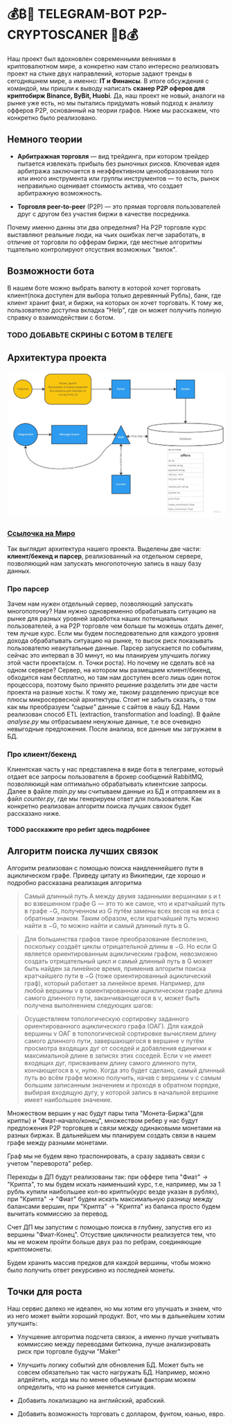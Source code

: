# 💰₿🤑 TELEGRAM-BOT P2P-CRYPTOSCANER 🤑₿💰
Наш проект был вдохновлен современными веяниями в криптовалютном мире, а конкретно нам стало интересно реализовать проект на стыке двух направлений, которые задают тренды в сегодняшнем мире, а именно: **IT и Финансы**. В итоге обсуждения с командой, мы пришли к выводу написать **сканер P2P оферов для криптобирж Binance, ByBit, Huobi**. Да, наш проект не новый, аналоги на рынке уже есть, но мы пытались придумать новый подход к анализу офферов P2P, основанный на теории графов. Ниже мы расскажем, что конкретно было реализовано.

## Немного теории ##

 - **Арбитражная торговля** — вид трейдинга, при котором трейдер пытается извлекать прибыль без рыночных рисков. Ключевая идея арбитража заключается в неэффективном ценообразовании того или иного инструмента или группы инструментов — то есть, рынок неправильно оценивает стоимость актива, что создает арбитражную возможность.

 - **Торговля peer-to-peer** (P2P) — это прямая торговля пользователей друг с другом без участия биржи в качестве посредника.
 
 Почему именно данны эти два определния? На P2P торговле курс выставляют реальные люди, на чьих ошибках легче заработать, в отличие от торговли по офферам биржи, где местные алгоритмы тщательно контролируют отсуствия возможных "вилок". 

## Возможности бота ##

В нашем боте можно выбрать валюту в которой хочет торговать клиент(пока доступен для выбора только деревянный Рубль), банк, где клиент хранит фиат, и биржи, на которых он хочет торговать. К тому же, пользователю доступна вкладка "Help", где он может получить полную справку о взаимодействии с ботом. 


### TODO ДОБАВЬТЕ СКРИНЫ С БОТОМ В ТЕЛЕГЕ

 ## Архитектура проекта

 ![architecture_in_miro](./pics/architecture.jpg)
 ### [Ссылочка на Миро](https://miro.com/welcomeonboard/alhIbzNzenczSWRSbWEyanQyaTM3dzNjMGZDcUcxTEpUMVZnTnRmYkJ5Mm1odEJuRGkySlNyWDM5ckRjS2NaQXwzNDU4NzY0NTQwMzE4MTk5MjM5fDI=?share_link_id=314551230452)
 Так выглядит архитектура нашего проекта. Выделены две части: **клиент/бекенд и парсер**, реализованный на отдельном сервере, позволяющий нам запускать многопоточную запись в нашу базу данных.
 
 ### Про парсер
Зачем нам нужен отдельный сервер, позволяющий запускать многопоточку? Нам нужно одновременно обрабатывать ситуацию на рынке для разных уровней заработка наших потенциальных пользователей, а на P2P торговле чем больше ты можешь отдать денег, тем лучше курс. Если мы будем последовательно для каждого уровня дохода обрабатывать ситуацию на рынке, то высок риск показывать пользователю неакутальные данные. Парсер запускается по событиям, сейчас это интервал в 30 минут, но мы планируем улучшить логику этой части проекта(см. п. Точки роста). Но почему не сделать всё на одном сервере? Сервер, на котором мы размещаем клиент/бекенд, обходится нам бесплатно, но там нам доступен всего лишь один поток процессора, поэтому было принято решение разделить эти две части проекта на разные хосты. К тому же, такому разделению присуще все плюсы микросервесной архитектуры. Стоит не забыть сказать, о том как мы преобразуем *"сырые"* данные с сайтов в нашу БД. Нами реализован способ ETL (extraction, transformation and loading). В файле *analyse.py* мы отбрасываем ненужные данные, т.е все очевидно невыгодные предложения. После анализа, все данные мы загружаем в БД.

### Про клиент/бекенд
Клиентская часть у нас представлена в виде бота в телеграме, который отдает все запросы пользователя в брокер сообщений RabbitMQ, позволяюищй нам оптимально обрабатывать клиентские запросы. Далее в файле *main.py* мы считываем данные из БД и отправляем их в файл *counter.py*, где мы генерируем ответ для пользователя. Как конкретно реализован алгоритм поиска лучших связок будет рассказано ниже. 
####  TODO расскажите про ребит здесь подрбонее

## Алгоритм поиска лучших связок

Алгоритм реализован с помощью поиска наидленнейшего пути в ациклическом графе. Приведу цитату из Википедии, где хорошо и подробно рассказана реализация алгоритма

> Самый длинный путь A между двумя заданными вершинами s и t во взвешенном графе G — это то же самое, что и кратчайший путь в графе −G, полученном из G путём замены всех весов на веса с обратным знаком. Таким образом, если кратчайший путь можно найти в −G, то можно найти и самый длинный путь в G.

>Для большинства графов такое преобразование бесполезно, поскольку создаёт циклы отрицательной длины в −G. Но если G является ориентированным ациклическим графом, невозможно создать отрицательный цикл и самый длинный путь в G может быть найден за линейное время, применив алгоритм поиска кратчайшего пути в −G (тоже ориентированный ациклический граф), который работает за линейное время. Например, для любой вершины v в ориентированном ациклическом графе длина самого длинного пути, заканчивающегося в v, может быть получена выполнением следующих шагов:

> Осуществляем топологическую сортировку заданного ориентированного ациклического графа (ОАГ).
Для каждой вершины v ОАГ в топологической сортировке вычисляем длину самого длинного пути, завершающегося в вершине v путём просмотра входящих дуг от соседей и добавления единички к максимальной длине в записях этих соседей. Если v не имеет входящих дуг, присваиваем длину самого длинного пути, кончающегося в v, нулю.
Когда это будет сделано, самый длинный путь во всём графе можно получить, начав с вершины v с самым большим записанным значением и проходя в обратном порядке, выбирая входящую дугу, у которой запись в начальной вершине имеет наибольшее значение.

Множеством вершин у нас будут пары типа "Монета-Биржа"(для крипты) и "Фиат-начало/конец", множеством ребер у нас будут предложения P2P торговцев и связи между одинаковыми монетами на разных биржах. В дальнейшем мы планируем создать связи в нашем графе между разными монетами. 

Граф мы не будем явно траспонировать, а сразу задавать связи с учетом "переворота" ребер.

Переходы в ДП будут реализованы так: при оффере типа "Фиат" -> "Крипта", то мы будем искать наименьший курс, т.е, например, мы за 1 рубль купили наибольшее кол-во крипты(курс везде указан в рублях), при  "Крипта" -> "Фиат" будем искать максимальную разницу между балансами вершин, при "Крипта" -> "Крипта" из баланса просто будем вычитать коммиссию за перевод. 

Счет ДП мы запустим с помощью поиска в глубину, запустив его из вершины "Фиат-Конец". Отсуствие цикличности реализуется тем, что мы не можем пройти больше двух раз по ребрам, соединяющие криптомонеты. 

Будем хранить массив предков для каждой вершины, чтобы можно было получить ответ рекурсивно из последней монеты. 

## Точки для роста
Наш сервис далеко не идеален, но мы хотим его улучшать и знаем, что из него может выйти хороший продукт. Вот, что мы в дальнейшем хотим улучшить:

- Улучшение алгоритма подсчета связок, а именно лучше учитывать коммиссию между переводами биткоина, лучше анализировать риск при торговле будучи "Maker"

- Улучшить логику событий для обновления БД. Может быть не совсем обязательно так часто нагружать БД. Например, можно апдейтить, когда мы по менее объемным факторам можем определить, что на рынке меняется ситуация.

- Добавить локализацию на английский, арабский.

- Добавить возможность торговать с долларом, фунтом, юанью, евро.